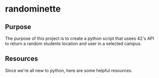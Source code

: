 # randominette
## Purpose
The purpose of this project is to create a python script that usees 42's API to return a random students location and user in a selected campus.

## Resources
Since we're all new to python,  here are some helpful resources.


